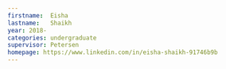 ```yaml
---
firstname:  Eisha
lastname:   Shaikh
year: 2018-
categories: undergraduate
supervisor: Petersen
homepage: https://www.linkedin.com/in/eisha-shaikh-91746b9b
---
```


